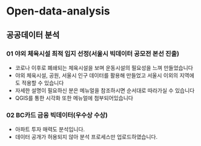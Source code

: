 # Open-data-analysis
## 공공데이터 분석

### 01 야외 체육시설 최적 입지 선정(서울시 빅데이터 공모전 본선 진출)
+ 코로나 이후로 폐쇄되는 체육시설을 보며 운동시설의 필요성을 느껴 만들었습니다
+ 야외 체육시설, 공원, 서울시 인구 데이터를 활용해 만들었고 서울시 이외의 지역에도 적용할 수 있습니다
+ 자세한 설명이 필요하신 분은 메뉴얼을 참조하시면 순서대로 따라가실 수 있습니다
+ QGIS를 통한 시각화 또한 메뉴얼에 첨부되어있습니다

### 02 BC카드 금융 빅데이터(우수상 수상)
+ 아파트 투자 매력도 분석입니다.
+ 데이터 공개가 허용되지 않아 분석 프로세스만 업로드하였습니다.
